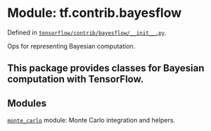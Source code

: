 <div itemscope itemtype="http://developers.google.com/ReferenceObject">
<meta itemprop="name" content="tf.contrib.bayesflow" />
</div>

# Module: tf.contrib.bayesflow



Defined in [`tensorflow/contrib/bayesflow/__init__.py`](https://www.tensorflow.org/code/tensorflow/contrib/bayesflow/__init__.py).

Ops for representing Bayesian computation.

## This package provides classes for Bayesian computation with TensorFlow.

## Modules

[`monte_carlo`](../../tf/contrib/bayesflow/monte_carlo.md) module: Monte Carlo integration and helpers.

